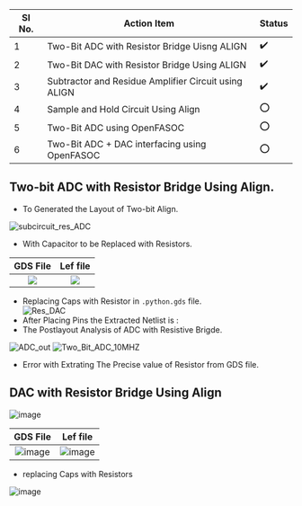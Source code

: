|SI No.|Action Item|Status|
|------|-----------|------|
|1     |Two-Bit ADC with Resistor Bridge Uisng ALIGN|:heavy_check_mark:|
|2     |Two-Bit DAC with Resistor Bridge Using ALIGN|:heavy_check_mark:|
|3     |Subtractor and Residue Amplifier Circuit using ALIGN|:heavy_check_mark:|
|4     |Sample and Hold Circuit Using Align|:o:|
|5     |Two-Bit ADC using OpenFASOC|:o:|
|6     |Two-Bit ADC + DAC interfacing using OpenFASOC |:o:|
## Two-bit ADC with Resistor Bridge Using Align.
- To Generated the Layout of Two-bit Align.<br/>

![subcircuit_res_ADC](https://user-images.githubusercontent.com/53760504/232196645-ec8aac03-fcd2-4934-8774-0f69ade9bc08.png)

- With Capacitor to be Replaced with Resistors.<br/>


|     GDS File                |      Lef file              |
:----------------------------:|:---------------------------:
![](https://user-images.githubusercontent.com/53760504/232196349-02da5f11-5643-4d46-b19f-d0eef5cbf0ca.png)|![](https://user-images.githubusercontent.com/53760504/232196339-210599a1-395b-48d7-aebe-ed94e97cb183.png)

- Replacing Caps with Resistor in `.python.gds` file.<br/>
![Res_DAC](https://user-images.githubusercontent.com/53760504/232196434-074579e5-07fd-4d79-b48b-149eb0c5fe54.png)
- After Placing Pins the Extracted Netlist is :<br/>
- The Postlayout Analysis of ADC with Resistive Brigde.

![ADC_out](https://user-images.githubusercontent.com/53760504/232196731-f6792f2a-0a36-4ce6-9a8e-afd1495b32e8.png)
![Two_Bit_ADC_10MHZ](https://user-images.githubusercontent.com/53760504/232196734-9d4113c2-bba9-49f5-9f2b-442952c39b28.png)
- Error with Extrating The Precise value of Resistor from GDS file.<br/>
## DAC with Resistor Bridge Using Align

![image](https://user-images.githubusercontent.com/53760504/232207956-f4f4dd5e-4db3-47e1-837c-63dcdfa25a1a.png)

|     GDS File                |      Lef file              |
:----------------------------:|:---------------------------:
![image](https://user-images.githubusercontent.com/53760504/232197349-6cc88cbc-bcd4-4e96-8e98-4795582ca077.png)|![image](https://user-images.githubusercontent.com/53760504/232197224-e1f26c43-a7d8-45e8-9b1d-c01b48a24a03.png)|
- replacing Caps with Resistors<br/>

![image](https://user-images.githubusercontent.com/53760504/232200074-a27ab34d-1f44-494b-9a96-2f19dfb17bd1.png)


